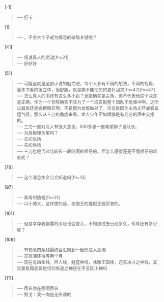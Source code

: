 
[-1] 
>--- 打卡<br>

[1] 
>--- 。不会大个子成为孀恋的破局关键吧？<br>

[41] 
>--- 细说真人的灵动[fn=21]<br>
>--- 好好好<br>

[51] 
>--- 可能这就是这部小说的魅力吧，每个人都有不同的想法，不同的视角，着本书看的很立体，很舒服，就是能不能把欠的更补回来[fn=47][fn=47]<br>
>--- 怎么真人的书还有这么多小白？龙服确实是主角，但不代表他这个决定是正确，作为一个领导确实不该为了一个成员制整个团队于危难中啊。之所以最后还是会柳暗花明，不是因为龙服做对了，仅仅是因为主角光环或者说运气好。那么从三刀的角度来看，龙人少年不如狮旗是有充分的理由支撑的。<br>
>--- 三刀一直对龙人有很大意见，500多张一直希望狮子当队长。<br>
>--- 为反叛埋伏笔吗？<br>
>--- 先抑后扬<br>
>--- 先抑后扬<br>
>--- 三刀也是当过比较长一段时间的领导的，但怎么感觉还是不懂领导的难处呢？<br>

[76] 
>--- 这个消息炼金公会知道吗[fn=13]<br>

[97] 
>--- 紫蒂的撬棍[fn=31]<br>
>--- 以小博大，这样想的话，老国王的撬棍还挺厉害的。<br>

[101] 
>--- 但是幸存者暴露的风险也会变大，不知道过去已经多久，珍珠还有多少呢？<br>

[106] 
>--- 有预感四条线最终会汇聚到一起形成大高潮<br>
>--- 这高潮还得等两个月<br>
>--- 现在有四条线，巨人线，魅蓝神线，冰雕王国线，还有决斗之神线，其实要是霜恋要是信仰炼道之神还在乎区区小神吗<br>

[111] 
>--- 团长你在哪啊团长<br>
>--- 鬃戈：我一向是无所谓的<br>
